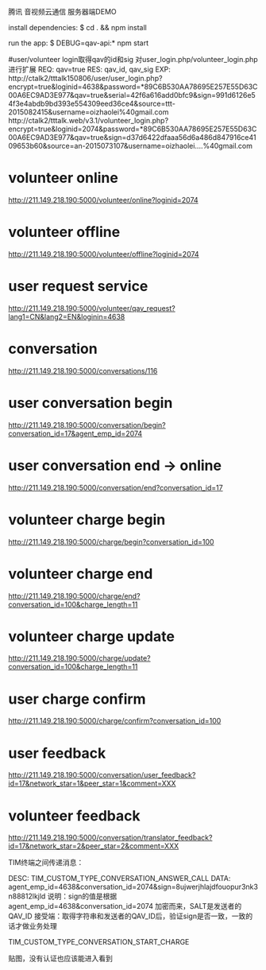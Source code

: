 腾讯 音视频云通信
服务器端DEMO

   install dependencies:
     $ cd . && npm install

   run the app:
     $ DEBUG=qav-api:* npm start


#user/volunteer login取得qav的id和sig
对user_login.php/volunteer_login.php进行扩展
REQ: qav=true
RES: qav_id, qav_sig
EXP:
http://ctalk2/tttalk150806/user/user_login.php?encrypt=true&loginid=4638&password=*89C6B530AA78695E257E55D63C00A6EC9AD3E977&qav=true&serial=42f6a616add0bfc9&sign=991d6126e54f3e4abdb9bd393e554309eed36ce4&source=ttt-2015082415&username=oizhaolei%40gmail.com
http://ctalk2/tttalk.web/v3.1/volunteer_login.php?encrypt=true&loginid=2074&password=*89C6B530AA78695E257E55D63C00A6EC9AD3E977&qav=true&sign=d37d6422dfaaa56d6a486d847916ce4109653b60&source=an-2015073107&username=oizhaolei....%40gmail.com

# volunteer online
http://211.149.218.190:5000/volunteer/online?loginid=2074

# volunteer offline
http://211.149.218.190:5000/volunteer/offline?loginid=2074

# user request service
http://211.149.218.190:5000/volunteer/qav_request?lang1=CN&lang2=EN&loginin=4638

# conversation
http://211.149.218.190:5000/conversations/116

# user conversation begin
http://211.149.218.190:5000/conversation/begin?conversation_id=17&agent_emp_id=2074

# user conversation end -> online
http://211.149.218.190:5000/conversation/end?conversation_id=17

# volunteer charge begin
http://211.149.218.190:5000/charge/begin?conversation_id=100

# volunteer charge end
http://211.149.218.190:5000/charge/end?conversation_id=100&charge_length=11

# volunteer charge update
http://211.149.218.190:5000/charge/update?conversation_id=100&charge_length=11

# user charge confirm
http://211.149.218.190:5000/charge/confirm?conversation_id=100

# user feedback
http://211.149.218.190:5000/conversation/user_feedback?id=17&network_star=1&peer_star=1&comment=XXX
# volunteer feedback
http://211.149.218.190:5000/conversation/translator_feedback?id=17&network_star=2&peer_star=2&comment=XXX



TIM终端之间传递消息：

DESC: TIM_CUSTOM_TYPE_CONVERSATION_ANSWER_CALL
DATA: agent_emp_id=4638&conversation_id=2074&sign=8ujwerjhlajdfouopur3nk3n88812lkjld
说明：sign的值是根据 agent_emp_id=4638&conversation_id=2074 加密而来，SALT是发送者的QAV_ID
接受端：取得字符串和发送者的QAV_ID后，验证sign是否一致，一致的话才做业务处理


TIM_CUSTOM_TYPE_CONVERSATION_START_CHARGE


贴图，没有认证也应该能进入看到

